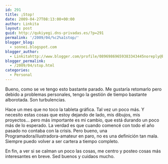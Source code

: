 ```yaml
---
id: 291
title: ¡Stop!
date: 2009-04-27T08:13:00+00:00
author: Linkita
layout: post
guid: http://qukiyegi.dns-privadas.es/?p=291
permalink: '/2009/04/%c2%a1stop/'
blogger_blog:
  - sonnei.blogspot.com
blogger_author:
  - Linkitahttp://www.blogger.com/profile/08969869659383343445noreply@blogger.com
blogger_permalink:
  - /2009/04/stop.html
categories:
  - Personal
---
```

Bueno, como se ve tengo esto bastante parado. Me gustaría retomarlo pero debido a problemas personales, tengo la gestión de tiempo bastante alborotada. Son turbulencias.

Hace un mes que no toco la tableta gráfica. Tal vez un poco más. Y necesito estas cosas que estoy dejando de lado, mis dibujos, mis proyectos&#8230; pero más importante es mi cambio, que está durando un poco más de lo esperado. La verdad es que cuando comencé con todo el año pasado no contaba con la crisis. Pero bueno, una Programadora/ilustradora-amateur en paro, no es una definición tan mala. Siempre puedo volver a ser cartera a tiempo completo.

En fin, a ver si se calman un poco las cosas, me centro y posteo cosas más interesantes en breve. Sed buenos y cuidaos mucho.